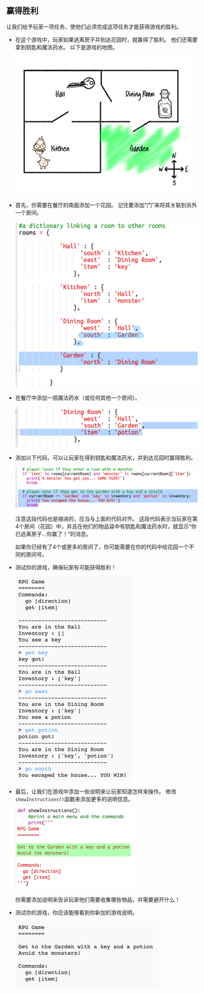 ## 赢得胜利

让我们给予玩家一项任务，使他们必须完成这项任务才能获得游戏的胜利。

+ 在这个游戏中，玩家如果逃离房子并到达花园时，就赢得了胜利。 他们还需要拿到钥匙和魔法药水。 以下是游戏的地图。
    
    ![截图](images/rpg-final-map.png)

+ 首先，你需要在餐厅的南面添加一个花园。 记住要添加“门”来将其关联到另外一个房间。
    
    ![截图](images/rpg-garden.png)

+ 在餐厅中添加一瓶魔法药水（或任何其他一个房间）。
    
    ![截图](images/rpg-potion.png)

+ 添加以下代码，可以让玩家在得到钥匙和魔法药水，并到达花园时赢得胜利。
    
    ![截图](images/rpg-win-code.png)
    
    注意这段代码也是缩进的，应当与上面的代码对齐。 这段代码表示当玩家在第4个房间（花园）中，并且在他们的物品袋中有钥匙和魔法药水时，就显示“你已逃离房子...你赢了！”的消息。
    
    如果你已经有了4个或更多的房间了，你可能需要在你的代码中给花园一个不同的房间号。

+ 测试你的游戏，确保玩家有可能获得胜利！
    
    ![截图](images/rpg-win-test.png)

+ 最后，让我们在游戏中添加一些说明来让玩家知道怎样来操作。 修改`showInstructions()`函数来添加更多的说明信息。
    
    ![截图](images/rpg-instructions-code.png)
    
    你需要添加说明来告诉玩家他们需要收集哪些物品，并需要避开什么！

+ 测试你的游戏，你应该能够看到你新加的游戏说明。
    
    ![截图](images/rpg-instructions-test.png)